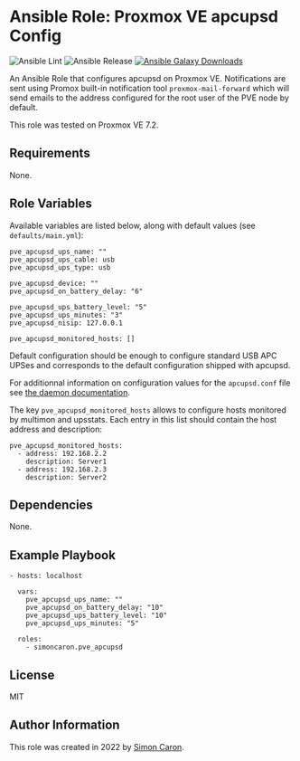 Ansible Role: Proxmox VE apcupsd Config
=========

![Ansible Lint](https://github.com/simoncaron/ansible-role-pve_apcupsd/actions/workflows/lint.yml/badge.svg)
![Ansible Release](https://github.com/simoncaron/ansible-role-pve_apcupsd/actions/workflows/release.yml/badge.svg)
[![Ansible Galaxy Downloads](https://img.shields.io/badge/dynamic/json?color=blueviolet&label=Galaxy%20Downloads&query=%24.download_count&url=https%3A%2F%2Fgalaxy.ansible.com%2Fapi%2Fv1%2Froles%2F26239%2F%3Fformat%3Djson)](https://galaxy.ansible.com/ui/standalone/roles/simoncaron/pve_apcupsd/)

An Ansible Role that configures apcupsd on Proxmox VE. Notifications are sent using Promox built-in notification tool `proxmox-mail-forward` which will send emails to the address configured for the root user of the PVE node by default.

This role was tested on Proxmox VE 7.2.

Requirements
------------

None.

Role Variables
--------------

Available variables are listed below, along with default values (see `defaults/main.yml`):

    pve_apcupsd_ups_name: ""
    pve_apcupsd_ups_cable: usb
    pve_apcupsd_ups_type: usb
    
    pve_apcupsd_device: ""
    pve_apcupsd_on_battery_delay: "6"
    
    pve_apcupsd_ups_battery_level: "5"
    pve_apcupsd_ups_minutes: "3"
    pve_apcupsd_nisip: 127.0.0.1

    pve_apcupsd_monitored_hosts: []

Default configuration should be enough to configure standard USB APC UPSes and corresponds to the default configuration shipped with apcupsd.

For additionnal information on configuration values for the `apcupsd.conf` file see [the daemon documentation]().

The key `pve_apcupsd_monitored_hosts` allows to configure hosts monitored by multimon and upsstats. Each entry in this list should contain the host address and description:

    pve_apcupsd_monitored_hosts:
      - address: 192.168.2.2
        description: Server1
      - address: 192.168.2.3
        description: Server2

Dependencies
------------

None.

Example Playbook
----------------

    - hosts: localhost

      vars:
        pve_apcupsd_ups_name: ""
        pve_apcupsd_on_battery_delay: "10"
        pve_apcupsd_ups_battery_level: "10"
        pve_apcupsd_ups_minutes: "5"

      roles:
        - simoncaron.pve_apcupsd

License
-------

MIT

Author Information
------------------

This role was created in 2022 by [Simon Caron](https://simoncaron.com/).
